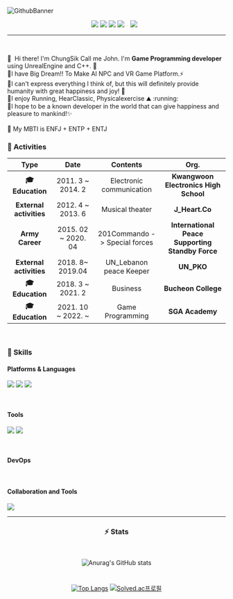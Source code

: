 <p>
  
![GithubBanner](https://user-images.githubusercontent.com/65951253/155552022-a48ead64-a56d-43d1-a417-7203e4586f4b.png)<br/>
  
</p>


<div align=center>
  <a href="https://ppatabox.tistory.com/" target="_blank"><img src="https://img.shields.io/badge/Blogger-DD0B78?style=flat-square&logo=GitHub%20Sponsors&logoColor=white"/></a>
  <a href="mailto:johnsik556@gmail.com" target="_blank"><img src="https://img.shields.io/badge/johnsik556@gmail.com-EA4335?style=flat-square&logo=Gmail&logoColor=white"/></a>
  <a href="https://www.youtube.com/channel/UCcdPNmN7p2eEIcyPzMrVeLw" target="_blank"><img src="https://img.shields.io/badge/DevPPATABOX-FF6550?style=flat-square&logo=YouTube&logoColor=white"/></a>
  <a href="https://www.youtube.com/channel/UCsxOJ9vNGKO-eAcHGgJa-Xg" target="_blank"><img src="https://img.shields.io/badge/LifePPATABOX-FF9E0F?style=flat-square&logo=YouTube&logoColor=red"/></a>
  <a href="https://www.instagram.com/ppatabox/"><img src="http://img.shields.io/badge/-Instagram-black?style=flat&logo=Instagram&link=https://www.instagram.com/ppatabox/"style="height : auto; margin-left : 10px; margin-right : 10px;"/></a> 
</div>

<hr>
<br/>

<p>
  👋&nbsp; Hi there! I'm ChungSik Call me John. I'm <b>Game Programming developer</b> using UnrealEngine and C++. 🚀<br/>
  💬I have Big Dream!! To Make AI NPC and VR Game Platform.⚡<br/>
  💬I can't express everything I think of, but this will definitely provide humanity with great happiness and joy! 💖<br/>
  💬I enjoy Running, HearClassic, Physicalexercise ⛰ :running:<br/>
  💬I hope to be a known developer in the world that can give happiness and pleasure to mankind!✨ <br/><br/>
  🐳 My MBTI is ENFJ + ENTP + ENTJ
</p>



### :purple_heart: Activities

| **Type** | **Date** | **Contents** | **Org.** |
|:--------:|:--------:|:--------:|:--------:|
| **:mortar_board: Education** | 2011. 3 ~ 2014. 2 | Electronic communication | **Kwangwoon Electronics High School** |
| **External activities** | 2012. 4 ~ 2013. 6 | Musical theater | **J_Heart.Co** |
| **Army Career** | 2015. 02 ~ 2020. 04  | 201Commando -> Special forces | **International Peace Supporting Standby Force** |
| **External activities** | 2018. 8~ 2019.04 | UN_Lebanon peace Keeper | **UN_PKO** |
| **:mortar_board: Education** | 2018. 3 ~ 2021. 2 | Business | **Bucheon College** |
| **:mortar_board: Education** | 2021. 10 ~ 2022. ~ | Game Programming | **SGA Academy** |



<br/>


### 💪 Skills 
#### Platforms & Languages
<p>
<img src="https://img.shields.io/badge/C-A8B9CC?style=flat-square&logo=C&logoColor=white"/> <img src="https://img.shields.io/badge/C++-00599C?style=flat-square&logo=Cplusplus&logoColor=white"/> <img src="https://img.shields.io/badge/Python-3776AB?style=flat-square&logo=Python&logoColor=white"/>
</p>

<br/>

#### Tools
<p>
<img src="https://img.shields.io/badge/UnrealEngine-0E1128?style=flat-square&logo=UnrealEngine&logoColor=white"/> 
<img src="https://img.shields.io/badge/DirectX11-5E5E5E?style=flat-square&logo=Microsoft&logoColor=white"/>
</p>

<br/>

#### DevOps
<p>

</p>

<br/>

#### Collaboration and Tools
<p>
<img src="https://img.shields.io/badge/Slack-4A154B?style=flat-square&logo=Slack&logoColor=white"/> 

</p>

<hr>


<div align=center>
  
### ⚡ Stats
<br/>
  
![Anurag's GitHub stats](https://github-readme-stats.vercel.app/api?username=masin556&theme=vue-dark&show_icons=true)

#
  
[![Top Langs](https://github-readme-stats.vercel.app/api/top-langs/?username=masin556&layout=compact&theme=vue-dark)](https://github.com/masin556) [![Solved.ac프로필](http://mazassumnida.wtf/api/v2/generate_badge?boj=masin556)](https://solved.ac/masin556)
  
</div>
